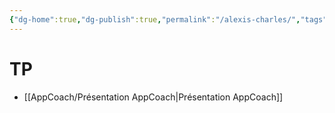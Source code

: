 ```yaml
---
{"dg-home":true,"dg-publish":true,"permalink":"/alexis-charles/","tags":["gardenEntry"],"dgPassFrontmatter":true}
---
```



# TP

- [[AppCoach/Présentation AppCoach\|Présentation AppCoach]]